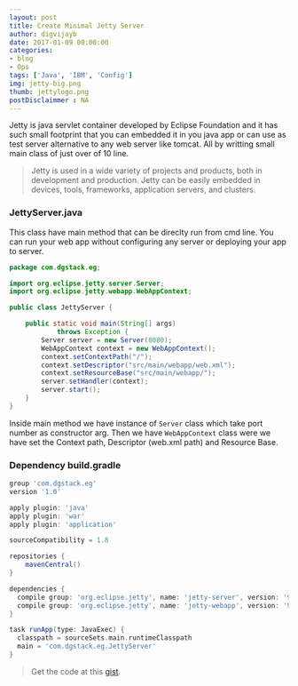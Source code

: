 ```yaml
---
layout: post
title: Create Minimal Jetty Server 
author: digvijayb
date: 2017-01-09 00:00:00
categories:
- blog
- Ops
tags: ['Java', 'IBM', 'Config']
img: jetty-big.png
thumb: jettylogo.png
postDisclaimmer : NA
---
```


Jetty is java servlet container developed by Eclipse Foundation and it has such small footprint that you can embedded it in you java app or can use as test server alternative to any web server like tomcat. All by writting small main class of just over of 10 line.

>Jetty is used in a wide variety of projects and products, both in development and production. Jetty can be easily embedded in devices, tools, frameworks, application servers, and clusters.
<!--more-->

### JettyServer.java
This class have main method that can be direclty run from cmd line. You can run your web app without configuring any server or deploying your app to server.

```java
package com.dgstack.eg;

import org.eclipse.jetty.server.Server;
import org.eclipse.jetty.webapp.WebAppContext;

public class JettyServer {

	public static void main(String[] args) 
            throws Exception {
	    Server server = new Server(8080);
	    WebAppContext context = new WebAppContext();
	    context.setContextPath("/");
	    context.setDescriptor("src/main/webapp/web.xml");
	    context.setResourceBase("src/main/webapp/");
	    server.setHandler(context);
	    server.start();
	}
}
```

Inside main method we have instance of `Server` class which take port number as constructor arg. Then we have `WebAppContext` class were we have set the Context path, Descriptor (web.xml path) and Resource Base.

### Dependency build.gradle

```gradle
group 'com.dgstack.eg'
version '1.0'

apply plugin: 'java'
apply plugin: 'war'
apply plugin: 'application'

sourceCompatibility = 1.8

repositories {
    mavenCentral()
}

dependencies {
  compile group: 'org.eclipse.jetty', name: 'jetty-server', version: '9.3.15.v20161220'
  compile group: 'org.eclipse.jetty', name: 'jetty-webapp', version: '9.3.15.v20161220'
}

task runApp(type: JavaExec) {
  classpath = sourceSets.main.runtimeClasspath
  main = 'com.dgstack.eg.JettyServer'
}
```

> Get the code at this <a href="https://gist.github.com/digvijaybhakuni/ef8b867ddfd8c970177d2300e67d6426" target="_blank"> gist</a>.